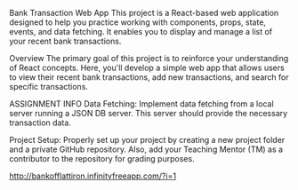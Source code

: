 Bank Transaction Web App
This project is a React-based web application designed to help you practice working with components, props, state, events, and data fetching. It enables you to display and manage a list of your recent bank transactions.

Overview
The primary goal of this project is to reinforce your understanding of React concepts. Here, you'll develop a simple web app that allows users to view their recent bank transactions, add new transactions, and search for specific transactions.


ASSIGNMENT INFO
Data Fetching: Implement data fetching from a local server running a JSON DB server. This server should provide the necessary transaction data.

Project Setup: Properly set up your project by creating a new project folder and a private GitHub repository. Also, add your Teaching Mentor (TM) as a contributor to the repository for grading purposes.


http://bankofflattiron.infinityfreeapp.com/?i=1
